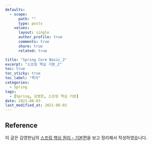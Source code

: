 ```yaml
---
defaults:
  - scope:
      path: ""
      type: posts
    values:
      layout: single
      author_profile: true
      comments: true
      share: true
      related: true

title: "Spring Core Basic_2"
excerpt: "스프링 핵심 기본_2"
toc: true
toc_sticky: true
toc_label: "목차"
categories:
  - Spring
tags:
  - [Spring, 김영한, 스프링 핵심 기본]
date: 2021-08-03
last_modified_at: 2021-08-03
---
```




## Reference

이 글은 김영한님의 [스프링 핵심 원리 - 기본편](https://www.inflearn.com/course/%EC%8A%A4%ED%94%84%EB%A7%81-%ED%95%B5%EC%8B%AC-%EC%9B%90%EB%A6%AC-%EA%B8%B0%EB%B3%B8%ED%8E%B8/dashboard)을 보고 정리해서 작성하였습니다.

